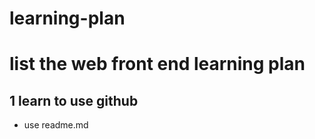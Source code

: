 # learning-plan
list the web front end learning plan 
<br>
=========
## 1 learn to use github <br>
 * use readme.md
